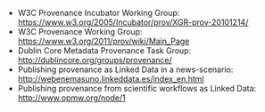 * W3C Provenance Incubator Working Group: https://www.w3.org/2005/Incubator/prov/XGR-prov-20101214/
* W3C Provenance Working Group: https://www.w3.org/2011/prov/wiki/Main_Page
* Dublin Core Metadata Provenance Task Group: http://dublincore.org/groups/provenance/
* Publishing provenance as Linked Data in a news-scenario: http://webenemasuno.linkeddata.es/index_en.html
* Publishing provenance from scientific workflows as Linked Data: http://www.opmw.org/node/1
